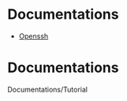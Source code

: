 
# Documentations


 - [Openssh](https://github.com/xrito-o/Documentations/blob/main/openssh/openssh.md)
 
# Documentations
Documentations/Tutorial
